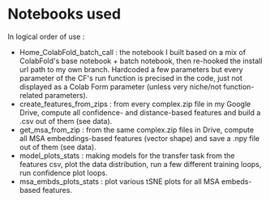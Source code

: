 # Notebooks used

In logical order of use : 

- Home_ColabFold_batch_call : the notebook I built based on a mix of ColabFold's base notebook + batch notebook, then re-hooked the install url path to my own branch. Hardcoded a few parameters but every parameter of the CF's run function is precised in the code, just not displayed as a Colab Form parameter (unless very niche/not function-related parameters).
- create_features_from_zips : from every complex.zip file in my Google Drive, compute all confidence- and distance-based features and build a .csv out of them (see data).
- get_msa_from_zip : from the same complex.zip files in Drive, compute all MSA embeddings-based features (vector shape) and save a .npy file out of them (see data).
- model_plots_stats : making models for the transfer task from the features csv, plot the data distribution, run a few different training loops, run confidence plot loops.
- msa_embds_plots_stats : plot various tSNE plots for all MSA embeds-based features.